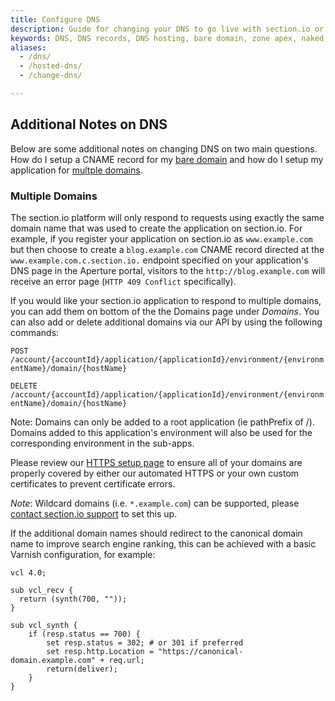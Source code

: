 ```yaml
---
title: Configure DNS
description: Guide for changing your DNS to go live with section.io or using section.io hosted DNS.
keywords: DNS, DNS records, DNS hosting, bare domain, zone apex, naked domain and root domain
aliases:
  - /dns/
  - /hosted-dns/
  - /change-dns/

---
```


<!-- As soon as we've created your application, you'll be able to change your DNS. This is required for your production traffic to flow through our application.

You can use [section.io’s hosted DNS](#sectionio-hosted-dns) or change your DNS records at your [current provider](#dns-hosting-with-your-current-provider).

## section.io Hosted DNS

To simplify management for your websites, section.io can provide DNS hosting. This is especially useful for pointing a zone-apex record (ie bare domain) at a section.io endpoint if your current DNS hosting provider does not support the `ALIAS` or `ANAME` record types.

Hosting your DNS with section.io also provides convenient access to DNS management within the Aperture portal.

### Begin hosting DNS with section.io

To enable Hosted DNS with section.io:  

1) Navigate to the DNS page for your section.io application's hosted environment (eg Production).

2) Below the "Change your DNS to go live" heading you should find another heading labeled "section.io Hosted DNS". The paragraph that follows will describe the DNS zone name that we have detected that your domain belongs to. If we have detected this zone correctly, and you have access to the DNS *registrar* to change the name servers for this zone, you can proceed.

**Please note** that you need to change you name servers via the organisation through which you purchased the domain name. This may not necessarily be the same as where you currently manage your DNS records.

3) Click the `Enable Hosted DNS` button. The DNS page will refresh after a few moments with new instructions.

4) Our system will have attempted to copy the most common DNS records from your existing DNS hosting provider into our database but it can miss some records. Follow the link in "Step 1" of the new DNS page to view the records that have been copied. Verify that the existing records are correct and add any missing records.

5) When you have verified and corrected the copied records, return the the DNS page for you section.io application's environment. "Step 2" on this page lists the new name servers that you will need to enter for your zone at your DNS registrar. Once this is done the change may take up to 48 hours to propagate to all DNS servers globally, after that you can manage you DNS records via section.io and your old DNS hosting provider is not used.

6) Click the `Verify` button on the DNS page to test if HTTP requests for your site are reaching the section.io endpoints.

Once you have changed your DNS, please ensure you've setup [HTTPS](/docs/setup-https).

### Manage your DNS hosted with section.io

Once Hosted DNS has been enabled for a section.io application you can access the zone management page in two ways:

1. From the DNS page of a hosted environment (Step 1 links to the zone page) or ...
2. On the left hand navigation bar under **Account** click **DNS Hosting**.

From the zone page for a particular zone you can view:

1. The name servers that should be configured at your DNS registrar.
2. The table of DNS records defined in the zone.

From the records table you can:

1. **Delete** records that are not associated with a section.io site. Upon first click of the `Delete` button beside the target record, the button label will change to `Confirm`, upon clicking again the record will be deleted and begin propagating immediately.
2. **Add** new records by clicking the `Add` button at the bottom of the table, filling the required fields, then clicking the `Save` button. You cannot create a `CNAME` record at the zone apex, use an `ALIAS` record instead for this purpose.
3. **Edit** existing records by clicking the corresponding `Edit` button. The record types `A`, `ALIAS`, or `CNAME` can be changed to another record type in this same set and when saved the change will be applied so the record does not appear missing during the transition. -->


<!-- ## DNS Hosting with your current provider

To continue hosting with your current provider you'll need to go to your domain name provider and replace any existing 'CNAME' or A records with the 'CNAME' we've provided for you in your account. After making the DNS change (and allowing time for your DNS ttl expiry) you will start to see metrics showing in the Production environment for your site.

If your site doesn’t send the right HTTP headers or you have other things preventing the site from caching (like [client-side cookies]) then you can modify the way your reverse proxies interact with your site using section.io’s local development environment.

Follow the steps below to create a DNS (Domain Name System) record that directs traffic to your website via section.io.

1.  Remove any existing the CNAME or A record for your site.
2.  Add the CNAME record “your.site.name.here.c.section.io.” to the DNS configuration for your site name.

Note: DNS changes may take some time.

To stay with section.io, don’t remove or change the DNS record, even after verification succeeds. Once you have changed your DNS, please ensure you've setup [HTTPS](/docs/setup-https).

Having trouble? Contact your domain name provider directly for further assistance. -->

## Additional Notes on DNS

Below are some additional notes on changing DNS on two main questions. How do I setup a CNAME record for my [bare domain](#bare-domains) and how do I setup my application for [multple domains](#multiple-domains).

<!-- ### Bare Domains

Bare Domains are DNS records without www, also called Zone Apex, Naked Domain and Root Domain. To go live on section.io you need to setup a CNAME record pointing to the section.io platform.

There is a limitation in DNS that you cannot use a CNAME for your bare domain (e.g. domain.com) and define additional resource records for the same zone.

This means that if you were to setup a CNAME on your bare domain you will get unpredictable results and most likely break other records that also exist at the bare domain - such as MX records required for your email to work.

We recommend using section.io Hosted DNS so that you do not need to create a CNAME for your bare domain, as your DNS is already hosted with us. If you want to continue to use your current provider, there are 2 work arounds:

1.  Switch to running your site on “www”. This means that users will type in www.domain.com to get to your website. You would setup a HTTP 301 redirect from the bare domain to the www version so that users (and SEO) are automatically redirected to the “www” site.
2.  Use a DNS provider that supports a special `ALIAS`/`ANAME` record type at the bare domain.

For technical background on CNAME’s and the bare domains see: [RFC 1034 section 3.6.2](https://tools.ietf.org/html/rfc1034#section-3.6.2). -->

### Multiple Domains

The section.io platform  will only respond to requests using exactly the same domain name that was used to create the application on section.io. For example, if you register your application on section.io as `www.example.com` but then choose to create a `blog.example.com` CNAME record directed at the `www.example.com.c.section.io.` endpoint specified on your application's DNS page in the Aperture portal, visitors to the `http://blog.example.com` will receive an error page (`HTTP 409 Conflict` specifically).

If you would like your section.io application to respond to multiple domains, you can add them on bottom of the the Domains page under *Domains*. You can also add or delete additional domains via our API by using the following commands:

`POST /account/{accountId}/application/{applicationId}/environment/{environmentName}/domain/{hostName}`

`DELETE /account/{accountId}/application/{applicationId}/environment/{environmentName}/domain/{hostName}`

Note: Domains can only be added to a root application (ie pathPrefix of /). Domains added to this application's environment will also be used for the corresponding environment in the sub-apps.

Please review our [HTTPS setup page](/docs/setup-https) to ensure all of your domains are properly covered by either our automated HTTPS or your own custom certificates to prevent certificate errors.

*Note*: Wildcard domains (i.e. `*.example.com`) can be supported, please [contact section.io support](https://support.section.io/) to set this up.

If the additional domain names should redirect to the canonical domain name to improve search engine ranking, this can be achieved with a basic Varnish configuration, for example:

    vcl 4.0;

    sub vcl_recv {
      return (synth(700, ""));
    }

    sub vcl_synth {
        if (resp.status == 700) {
            set resp.status = 302; # or 301 if preferred
            set resp.http.Location = "https://canonical-domain.example.com" + req.url;
            return(deliver);
        }
    }
